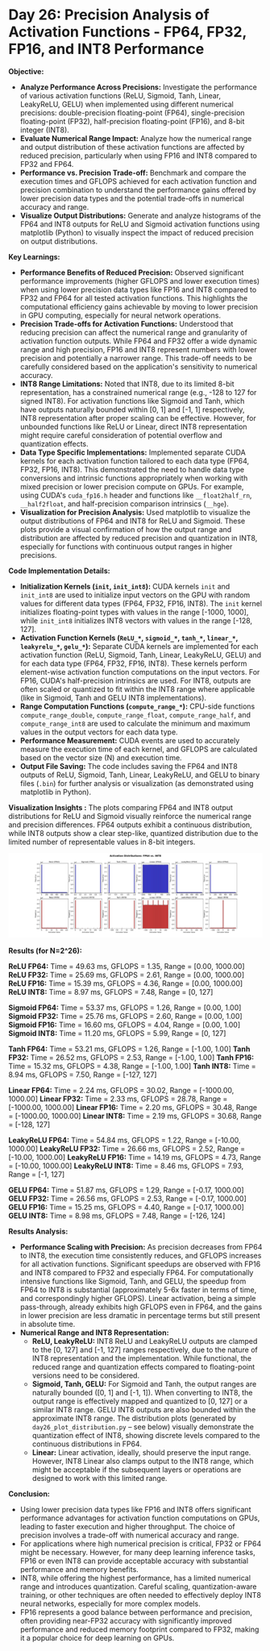 # Day 26: Precision Analysis of Activation Functions - FP64, FP32, FP16, and INT8 Performance

**Objective:**
- **Analyze Performance Across Precisions:** Investigate the performance of various activation functions (ReLU, Sigmoid, Tanh, Linear, LeakyReLU, GELU) when implemented using different numerical precisions: double-precision floating-point (FP64), single-precision floating-point (FP32), half-precision floating-point (FP16), and 8-bit integer (INT8).
- **Evaluate Numerical Range Impact:** Analyze how the numerical range and output distribution of these activation functions are affected by reduced precision, particularly when using FP16 and INT8 compared to FP32 and FP64.
- **Performance vs. Precision Trade-off:**  Benchmark and compare the execution times and GFLOPS achieved for each activation function and precision combination to understand the performance gains offered by lower precision data types and the potential trade-offs in numerical accuracy and range.
- **Visualize Output Distributions:** Generate and analyze histograms of the FP64 and INT8 outputs for ReLU and Sigmoid activation functions using matplotlib (Python) to visually inspect the impact of reduced precision on output distributions.

**Key Learnings:**
- **Performance Benefits of Reduced Precision:** Observed significant performance improvements (higher GFLOPS and lower execution times) when using lower precision data types like FP16 and INT8 compared to FP32 and FP64 for all tested activation functions. This highlights the computational efficiency gains achievable by moving to lower precision in GPU computing, especially for neural network operations.
- **Precision Trade-offs for Activation Functions:**  Understood that reducing precision can affect the numerical range and granularity of activation function outputs. While FP64 and FP32 offer a wide dynamic range and high precision, FP16 and INT8 represent numbers with lower precision and potentially a narrower range. This trade-off needs to be carefully considered based on the application's sensitivity to numerical accuracy.
- **INT8 Range Limitations:** Noted that INT8, due to its limited 8-bit representation, has a constrained numerical range (e.g., -128 to 127 for signed INT8).  For activation functions like Sigmoid and Tanh, which have outputs naturally bounded within [0, 1] and [-1, 1] respectively, INT8 representation after proper scaling can be effective. However, for unbounded functions like ReLU or Linear, direct INT8 representation might require careful consideration of potential overflow and quantization effects.
- **Data Type Specific Implementations:** Implemented separate CUDA kernels for each activation function tailored to each data type (FP64, FP32, FP16, INT8). This demonstrated the need to handle data type conversions and intrinsic functions appropriately when working with mixed precision or lower precision compute on GPUs. For example, using CUDA's `cuda_fp16.h` header and functions like `__float2half_rn`, `__half2float`, and half-precision comparison intrinsics (`__hge`).
- **Visualization for Precision Analysis:**  Used matplotlib to visualize the output distributions of FP64 and INT8 for ReLU and Sigmoid. These plots provide a visual confirmation of how the output range and distribution are affected by reduced precision and quantization in INT8, especially for functions with continuous output ranges in higher precisions.

**Code Implementation Details:**

- **Initialization Kernels (`init`, `init_int8`):**  CUDA kernels `init` and `init_int8` are used to initialize input vectors on the GPU with random values for different data types (FP64, FP32, FP16, INT8). The `init` kernel initializes floating-point types with values in the range [-1000, 1000], while `init_int8` initializes INT8 vectors with values in the range [-128, 127].
- **Activation Function Kernels (`ReLU_*`, `sigmoid_*`, `tanh_*`, `linear_*`, `leakyrelu_*`, `gelu_*`):**  Separate CUDA kernels are implemented for each activation function (ReLU, Sigmoid, Tanh, Linear, LeakyReLU, GELU) and for each data type (FP64, FP32, FP16, INT8). These kernels perform element-wise activation function computations on the input vectors.  For FP16, CUDA's half-precision intrinsics are used. For INT8, outputs are often scaled or quantized to fit within the INT8 range where applicable (like in Sigmoid, Tanh and GELU INT8 implementations).
- **Range Computation Functions (`compute_range_*`):** CPU-side functions `compute_range_double`, `compute_range_float`, `compute_range_half`, and `compute_range_int8` are used to calculate the minimum and maximum values in the output vectors for each data type.
- **Performance Measurement:** CUDA events are used to accurately measure the execution time of each kernel, and GFLOPS are calculated based on the vector size (N) and execution time.
- **Output File Saving:** The code includes saving the FP64 and INT8 outputs of ReLU, Sigmoid, Tanh, Linear, LeakyReLU, and GELU to binary files (`.bin`) for further analysis or visualization (as demonstrated using matplotlib in Python).

**Visualization Insights :** The plots comparing FP64 and INT8 output distributions for ReLU and Sigmoid visually reinforce the numerical range and precision differences.  FP64 outputs exhibit a continuous distribution, while INT8 outputs show a clear step-like, quantized distribution due to the limited number of representable values in 8-bit integers.

![Distribution of Activation Function Outputs (FP64 vs INT8)](distributions.jpg)

**Results (for N=2^26):**

**ReLU FP64:** Time = 49.63 ms, GFLOPS = 1.35, Range = [0.00, 1000.00]
**ReLU FP32:** Time = 25.69 ms, GFLOPS = 2.61, Range = [0.00, 1000.00]
**ReLU FP16:** Time = 15.39 ms, GFLOPS = 4.36, Range = [0.00, 1000.00]
**ReLU INT8:** Time = 8.97 ms,  GFLOPS = 7.48, Range = [0, 127]


**Sigmoid FP64:** Time = 53.37 ms, GFLOPS = 1.26, Range = [0.00, 1.00]
**Sigmoid FP32:** Time = 25.76 ms, GFLOPS = 2.60, Range = [0.00, 1.00]
**Sigmoid FP16:** Time = 16.60 ms, GFLOPS = 4.04, Range = [0.00, 1.00]
**Sigmoid INT8:** Time = 11.20 ms, GFLOPS = 5.99, Range = [0, 127]


**Tanh FP64:** Time = 53.21 ms, GFLOPS = 1.26, Range = [-1.00, 1.00]
**Tanh FP32:** Time = 26.52 ms, GFLOPS = 2.53, Range = [-1.00, 1.00]
**Tanh FP16:** Time = 15.32 ms, GFLOPS = 4.38, Range = [-1.00, 1.00]
**Tanh INT8:** Time = 8.94 ms,  GFLOPS = 7.50, Range = [-127, 127]


**Linear FP64:** Time = 2.24 ms,  GFLOPS = 30.02, Range = [-1000.00, 1000.00]
**Linear FP32:** Time = 2.33 ms,  GFLOPS = 28.78, Range = [-1000.00, 1000.00]
**Linear FP16:** Time = 2.20 ms,  GFLOPS = 30.48, Range = [-1000.00, 1000.00]
**Linear INT8:** Time = 2.19 ms,  GFLOPS = 30.68, Range = [-128, 127]


**LeakyReLU FP64:** Time = 54.84 ms, GFLOPS = 1.22, Range = [-10.00, 1000.00]
**LeakyReLU FP32:** Time = 26.66 ms, GFLOPS = 2.52, Range = [-10.00, 1000.00]
**LeakyReLU FP16:** Time = 14.19 ms, GFLOPS = 4.73, Range = [-10.00, 1000.00]
**LeakyReLU INT8:** Time = 8.46 ms,  GFLOPS = 7.93, Range = [-1, 127]


**GELU FP64:** Time = 51.87 ms, GFLOPS = 1.29, Range = [-0.17, 1000.00]
**GELU FP32:** Time = 26.56 ms, GFLOPS = 2.53, Range = [-0.17, 1000.00]
**GELU FP16:** Time = 15.25 ms, GFLOPS = 4.40, Range = [-0.17, 1000.00]
**GELU INT8:** Time = 8.98 ms,  GFLOPS = 7.48, Range = [-126, 124]

**Results Analysis:**
- **Performance Scaling with Precision:**  As precision decreases from FP64 to INT8, the execution time consistently reduces, and GFLOPS increases for all activation functions.  Significant speedups are observed with FP16 and INT8 compared to FP32 and especially FP64. For computationally intensive functions like Sigmoid, Tanh, and GELU, the speedup from FP64 to INT8 is substantial (approximately 5-6x faster in terms of time, and correspondingly higher GFLOPS).  Linear activation, being a simple pass-through, already exhibits high GFLOPS even in FP64, and the gains in lower precision are less dramatic in percentage terms but still present in absolute time.
- **Numerical Range and INT8 Representation:**
    - **ReLU, LeakyReLU:** INT8 ReLU and LeakyReLU outputs are clamped to the [0, 127] and [-1, 127] ranges respectively, due to the nature of INT8 representation and the implementation. While functional, the reduced range and quantization effects compared to floating-point versions need to be considered.
    - **Sigmoid, Tanh, GELU:**  For Sigmoid and Tanh, the output ranges are naturally bounded ([0, 1] and [-1, 1]). When converting to INT8, the output range is effectively mapped and quantized to [0, 127] or a similar INT8 range. GELU INT8 outputs are also bounded within the approximate INT8 range. The distribution plots (generated by `day26_plot_distribution.py` – see below) visually demonstrate the quantization effect of INT8, showing discrete levels compared to the continuous distributions in FP64.
    - **Linear:** Linear activation, ideally, should preserve the input range. However, INT8 Linear also clamps output to the INT8 range, which might be acceptable if the subsequent layers or operations are designed to work with this limited range.

**Conclusion:**
- Using lower precision data types like FP16 and INT8 offers significant performance advantages for activation function computations on GPUs, leading to faster execution and higher throughput.  The choice of precision involves a trade-off with numerical accuracy and range.
- For applications where high numerical precision is critical, FP32 or FP64 might be necessary. However, for many deep learning inference tasks, FP16 or even INT8 can provide acceptable accuracy with substantial performance and memory benefits.
- INT8, while offering the highest performance, has a limited numerical range and introduces quantization. Careful scaling, quantization-aware training, or other techniques are often needed to effectively deploy INT8 neural networks, especially for more complex models.
- FP16 represents a good balance between performance and precision, often providing near-FP32 accuracy with significantly improved performance and reduced memory footprint compared to FP32, making it a popular choice for deep learning on GPUs.
